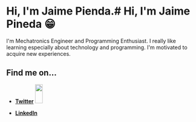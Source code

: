 # Hi, I'm Jaime Pienda.# Hi, I'm Jaime Pineda 😁

I'm Mechatronics Engineer and Programming Enthusiast. I really like learning especially about technology and programming. I'm motivated to acquire new experiences.

## Find me on...

* [**Twitter**](http://www.twitter.com/jpin730) <img src="https://image.flaticon.com/icons/svg/733/733579.svg" width="20" height="50"/>

* [**LinkedIn**](http://www.linkedin.com/in/jpin730)
